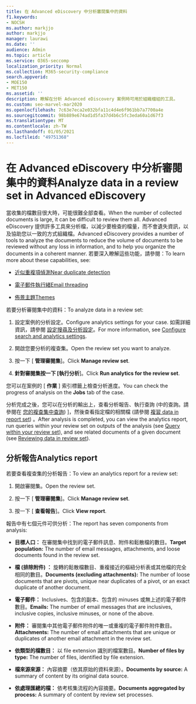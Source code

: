 ```yaml
---
title: 在 Advanced eDiscovery 中分析審閱集中的資料
f1.keywords:
- NOCSH
ms.author: markjjo
author: markjjo
manager: laurawi
ms.date: ''
audience: Admin
ms.topic: article
ms.service: O365-seccomp
localization_priority: Normal
ms.collection: M365-security-compliance
search.appverid:
- MOE150
- MET150
ms.assetid: ''
description: 瞭解在分析 Advanced eDiscovery 案例時可用於組織檔組的工具。
ms.custom: seo-marvel-mar2020
ms.openlocfilehash: 7c63e7eca2e032bfa11c4d4e6f961bb7a7700a4e
ms.sourcegitcommit: 98b889e674ad1d5fa37d4b6c5fc3eda60a1d67f3
ms.translationtype: MT
ms.contentlocale: zh-TW
ms.lasthandoff: 01/05/2021
ms.locfileid: "49751368"
---
```

# <a name="analyze-data-in-a-review-set-in-advanced-ediscovery"></a><span data-ttu-id="94eb8-103">在 Advanced eDiscovery 中分析審閱集中的資料</span><span class="sxs-lookup"><span data-stu-id="94eb8-103">Analyze data in a review set in Advanced eDiscovery</span></span>

<span data-ttu-id="94eb8-104">當收集的檔數目很大時，可能很難全部查看。</span><span class="sxs-lookup"><span data-stu-id="94eb8-104">When the number of collected documents is large, it can be difficult to review them all.</span></span> <span data-ttu-id="94eb8-105">Advanced eDiscovery 提供許多工具來分析檔，以減少要檢查的檔量，而不會遺失資訊，以及協助您以一致的方式組織檔。</span><span class="sxs-lookup"><span data-stu-id="94eb8-105">Advanced eDiscovery provides a number of tools to analyze the documents to reduce the volume of documents to be reviewed without any loss in information, and to help you organize the documents in a coherent manner.</span></span> <span data-ttu-id="94eb8-106">若要深入瞭解這些功能，請參閱：</span><span class="sxs-lookup"><span data-stu-id="94eb8-106">To learn more about these capabilities, see:</span></span>

- [<span data-ttu-id="94eb8-107">近似重複項偵測</span><span class="sxs-lookup"><span data-stu-id="94eb8-107">Near duplicate detection</span></span>](near-duplicate-detection-in-advanced-ediscovery.md)

- [<span data-ttu-id="94eb8-108">電子郵件執行緒</span><span class="sxs-lookup"><span data-stu-id="94eb8-108">Email threading</span></span>](email-threading-in-advanced-ediscovery.md)

- [<span data-ttu-id="94eb8-109">佈景主題</span><span class="sxs-lookup"><span data-stu-id="94eb8-109">Themes</span></span>](themes-in-advanced-ediscovery.md)

<span data-ttu-id="94eb8-110">若要分析審閱集中的資料：</span><span class="sxs-lookup"><span data-stu-id="94eb8-110">To analyze data in a review set:</span></span>

1. <span data-ttu-id="94eb8-111">設定案例的分析設定。</span><span class="sxs-lookup"><span data-stu-id="94eb8-111">Configure analytics settings for your case.</span></span> <span data-ttu-id="94eb8-112">如需詳細資訊，請參閱 [設定搜尋及分析設定](configure-search-and-analytics-settings-in-advanced-ediscovery.md)。</span><span class="sxs-lookup"><span data-stu-id="94eb8-112">For more information, see [Configure search and analytics settings](configure-search-and-analytics-settings-in-advanced-ediscovery.md).</span></span>

2. <span data-ttu-id="94eb8-113">開啟您要分析的複查集。</span><span class="sxs-lookup"><span data-stu-id="94eb8-113">Open the review set you want to analyze.</span></span>

3. <span data-ttu-id="94eb8-114">按一下 [ **管理審閱集**]。</span><span class="sxs-lookup"><span data-stu-id="94eb8-114">Click **Manage review set**.</span></span>

4. <span data-ttu-id="94eb8-115">**針對審閱集按一下 [執行分析**]。</span><span class="sxs-lookup"><span data-stu-id="94eb8-115">Click **Run analytics for the review set**.</span></span>

<span data-ttu-id="94eb8-116">您可以在案例的 [ **作業** ] 索引標籤上檢查分析進度。</span><span class="sxs-lookup"><span data-stu-id="94eb8-116">You can check the progress of analysis on the **Jobs** tab of the case.</span></span>

 <span data-ttu-id="94eb8-117">分析完成之後，您可以在分析的輸出上，查看分析報告、執行查詢 (中的查詢。請參閱在 [您的複查集中查詢](review-set-search.md)) ]，然後查看指定檔的相關檔 (請參閱 [複習 data in report set](reviewing-data-in-review-set.md)) 。</span><span class="sxs-lookup"><span data-stu-id="94eb8-117">After analysis is completed, you can view the analytics report, run queries within your review set on outputs of the analysis (see [Query within your review set](review-set-search.md)), and see related documents of a given document (see [Reviewing data in review set](reviewing-data-in-review-set.md)).</span></span>

## <a name="analytics-report"></a><span data-ttu-id="94eb8-118">分析報告</span><span class="sxs-lookup"><span data-stu-id="94eb8-118">Analytics report</span></span>

<span data-ttu-id="94eb8-119">若要查看複查集的分析報告：</span><span class="sxs-lookup"><span data-stu-id="94eb8-119">To view an analytics report for a review set:</span></span>

1. <span data-ttu-id="94eb8-120">開啟審閱集。</span><span class="sxs-lookup"><span data-stu-id="94eb8-120">Open the review set.</span></span>

2. <span data-ttu-id="94eb8-121">按一下 [ **管理審閱集**]。</span><span class="sxs-lookup"><span data-stu-id="94eb8-121">Click **Manage review set**.</span></span>

3. <span data-ttu-id="94eb8-122">按一下 [ **查看報告**]。</span><span class="sxs-lookup"><span data-stu-id="94eb8-122">Click **View report**.</span></span>

<span data-ttu-id="94eb8-123">報告中有七個元件可供分析：</span><span class="sxs-lookup"><span data-stu-id="94eb8-123">The report has seven components from analysis:</span></span>

- <span data-ttu-id="94eb8-124">**目標人口：** 在審閱集中找到的電子郵件訊息、附件和鬆散檔的數目。</span><span class="sxs-lookup"><span data-stu-id="94eb8-124">**Target population:** The number of email messages, attachments, and loose documents found in the review set.</span></span>

- <span data-ttu-id="94eb8-125">**檔 (排除附件) ：** 旋轉的鬆散檔數目、重複接近的樞紐分析表或其他檔的完全相同的數目。</span><span class="sxs-lookup"><span data-stu-id="94eb8-125">**Documents (excluding attachments):** The number of loose documents that are pivots, unique near duplicates of a pivot, or an exact duplicate of another document.</span></span>

- <span data-ttu-id="94eb8-126">**電子郵件：** Inclusives、包含的副本、包含的 minuses 或無上述的電子郵件數目。</span><span class="sxs-lookup"><span data-stu-id="94eb8-126">**Emails:** The number of email messages that are inclusives, inclusive copies, inclusive minuses, or none of the above.</span></span>

- <span data-ttu-id="94eb8-127">**附件：** 審閱集中其他電子郵件附件的唯一或重複的電子郵件附件數目。</span><span class="sxs-lookup"><span data-stu-id="94eb8-127">**Attachments:** The number of email attachments that are unique or duplicates of another email attachment in the review set.</span></span>

- <span data-ttu-id="94eb8-128">**依類型的檔數目：** 以 file extension 識別的檔案數目。</span><span class="sxs-lookup"><span data-stu-id="94eb8-128">**Number of files by type:** The number of files, identified by file extension.</span></span>

- <span data-ttu-id="94eb8-129">**檔來源來源：** 內容摘要（依其原始的資料來源）。</span><span class="sxs-lookup"><span data-stu-id="94eb8-129">**Documents by source:** A summary of content by its original data source.</span></span>

- <span data-ttu-id="94eb8-130">**依處理匯總的檔：** 依考核集流程的內容摘要。</span><span class="sxs-lookup"><span data-stu-id="94eb8-130">**Documents aggregated by process:** A summary of content by review set processes.</span></span> 
